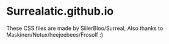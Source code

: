 # Surrealatic.github.io
These CSS files are made by SiilerBloo/Surreal, Also thanks to Maskinen/Netux/heejeebees/Frosolf :)

